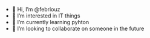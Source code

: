- 👋 Hi, I’m @febriouz
- 👀 I’m interested in IT things
- 🌱 I’m currently learning pyhton
- 💞️ I’m looking to collaborate on someone in the future


<!---
febriouz/febriouz is a ✨ special ✨ repository because its `README.md` (this file) appears on your GitHub profile.
You can click the Preview link to take a look at your changes.
--->
